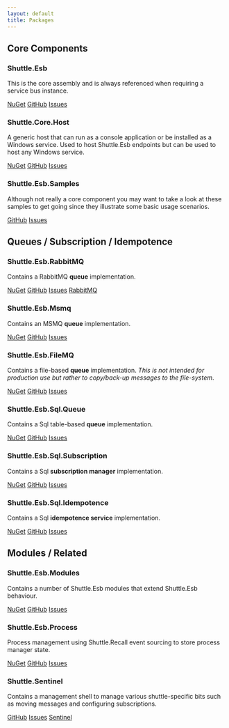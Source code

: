 ```yaml
---
layout: default
title: Packages
---
```


<h2>Core Components</h2>
<div class='row'>
	<div class='col-sm-6 col-md-4'>
		<div class='thumbnail'>
			<div class='caption'>
			<h3>Shuttle.Esb</h3>
			<p>This is the core assembly and is always referenced when requiring a service bus instance.</p>
			<p>
				<a href='http://www.nuget.org/packages/Shuttle.Esb' target='_blank' class='btn btn-primary' role='button'>NuGet</a>
				<a href='https://github.com/Shuttle/Shuttle.Esb' target='_blank' class='btn btn-default' role='button'>GitHub</a>
				<a href='https://github.com/Shuttle/Shuttle.Esb/issues' target='_blank' class='btn btn-default' role='button'>Issues</a>
			</p>
			</div>
		</div>
	</div>
	<div class='col-sm-6 col-md-4'>
		<div class='thumbnail'>
			<div class='caption'>
			<h3>Shuttle.Core.Host</h3>
			<p>A generic host that can run as a console application or be installed as a Windows service.  Used to host Shuttle.Esb endpoints but can be used to host any Windows service.</p>
			<p>
				<a href='http://www.nuget.org/packages/Shuttle.Core.Host' target='_blank' class='btn btn-primary' role='button'>NuGet</a>
				<a href='https://github.com/Shuttle/Shuttle.Core.Host' target='_blank' class='btn btn-default' role='button'>GitHub</a>
				<a href='https://github.com/Shuttle/Shuttle.Core.Host/issues' target='_blank' class='btn btn-default' role='button'>Issues</a>
			</p>
			</div>
		</div>
	</div>
	<div class='col-sm-6 col-md-4'>
		<div class='thumbnail'>
			<div class='caption'>
			<h3>Shuttle.Esb.Samples</h3>
			<p>Although not really a core component you may want to take a look at these samples to get going since they illustrate some basic usage scenarios.</p>
			<p>
				<a href='https://github.com/Shuttle/Shuttle.Esb.Samples' target='_blank' class='btn btn-default' role='button'>GitHub</a>
				<a href='https://github.com/Shuttle/Shuttle.Esb.Samples/issues' target='_blank' class='btn btn-default' role='button'>Issues</a>
			</p>
			</div>
		</div>
	</div>
</div>

<h2>Queues / Subscription / Idempotence</h2>
<div class='row'>
	<div class='col-sm-6 col-md-4'>
		<div class='thumbnail'>
			<div class='caption'>
			<h3>Shuttle.Esb.RabbitMQ</h3>
			<p>Contains a RabbitMQ <strong>queue</strong> implementation.</p>
			<p>
				<a href='http://www.nuget.org/packages/Shuttle.Esb.RabbitMQ' target='_blank' class='btn btn-primary' role='button'>NuGet</a>
				<a href='https://github.com/Shuttle/Shuttle.Esb.RabbitMQ' target='_blank' class='btn btn-default' role='button'>GitHub</a>
				<a href='https://github.com/Shuttle/Shuttle.Esb.RabbitMQ/issues' target='_blank' class='btn btn-default' role='button'>Issues</a>
				<a href='http://www.rabbitmq.com/' target='_blank' class='btn btn-default' role='button'>RabbitMQ</a>
			</p>
			</div>
		</div>
	</div>
	<div class='col-sm-6 col-md-4'>
		<div class='thumbnail'>
			<div class='caption'>
			<h3>Shuttle.Esb.Msmq</h3>
			<p>Contains an MSMQ <strong>queue</strong> implementation.</p>
			<p>
				<a href='http://www.nuget.org/packages/Shuttle.Esb.Msmq' target='_blank' class='btn btn-primary' role='button'>NuGet</a>
				<a href='https://github.com/Shuttle/Shuttle.Esb.Msmq' target='_blank' class='btn btn-default' role='button'>GitHub</a>
				<a href='https://github.com/Shuttle/Shuttle.Esb.Msmq/issues' target='_blank' class='btn btn-default' role='button'>Issues</a>
			</p>
			</div>
		</div>
	</div>
	<div class='col-sm-6 col-md-4'>
		<div class='thumbnail'>
			<div class='caption'>
			<h3>Shuttle.Esb.FileMQ</h3>
			<p>Contains a file-based <strong>queue</strong> implementation.  <em>This is not intended for production use but rather to copy/back-up messages to the file-system</em>.</p>
			<p>
				<a href='http://www.nuget.org/packages/Shuttle.Esb.FileMQ' target='_blank' class='btn btn-primary' role='button'>NuGet</a>
				<a href='https://github.com/Shuttle/Shuttle.Esb.FileMQ' target='_blank' class='btn btn-default' role='button'>GitHub</a>
				<a href='https://github.com/Shuttle/Shuttle.Esb.FileMQ/issues' target='_blank' class='btn btn-default' role='button'>Issues</a>
			</p>
			</div>
		</div>
	</div>
</div>
<div class='row'>
	<div class='col-sm-6 col-md-4'>
		<div class='thumbnail'>
			<div class='caption'>
			<h3>Shuttle.Esb.Sql.Queue</h3>
			<p>Contains a Sql table-based <strong>queue</strong> implementation.</p>
			<p>
				<a href='http://www.nuget.org/packages/Shuttle.Esb.Sql.Queue' target='_blank' class='btn btn-primary' role='button'>NuGet</a>
				<a href='https://github.com/Shuttle/Shuttle.Esb.Sql.Queue' target='_blank' class='btn btn-default' role='button'>GitHub</a>
				<a href='https://github.com/Shuttle/Shuttle.Esb.Sql.Queue/issues' target='_blank' class='btn btn-default' role='button'>Issues</a>
			</p>
			</div>
		</div>
	</div>
	<div class='col-sm-6 col-md-4'>
		<div class='thumbnail'>
			<div class='caption'>
			<h3>Shuttle.Esb.Sql.Subscription</h3>
			<p>Contains a Sql <strong>subscription manager</strong> implementation.</p>
			<p>
				<a href='http://www.nuget.org/packages/Shuttle.Esb.Sql.Subscription' target='_blank' class='btn btn-primary' role='button'>NuGet</a>
				<a href='https://github.com/Shuttle/Shuttle.Esb.Sql.Subscription' target='_blank' class='btn btn-default' role='button'>GitHub</a>
				<a href='https://github.com/Shuttle/Shuttle.Esb.Sql.Subscription/issues' target='_blank' class='btn btn-default' role='button'>Issues</a>
			</p>
			</div>
		</div>
	</div>
	<div class='col-sm-6 col-md-4'>
		<div class='thumbnail'>
			<div class='caption'>
			<h3>Shuttle.Esb.Sql.Idempotence</h3>
			<p>Contains a Sql <strong>idempotence service</strong> implementation.</p>
			<p>
				<a href='http://www.nuget.org/packages/Shuttle.Esb.Sql.Idempotence' target='_blank' class='btn btn-primary' role='button'>NuGet</a>
				<a href='https://github.com/Shuttle/Shuttle.Esb.Sql.Idempotence' target='_blank' class='btn btn-default' role='button'>GitHub</a>
				<a href='https://github.com/Shuttle/Shuttle.Esb.Sql.Idempotence/issues' target='_blank' class='btn btn-default' role='button'>Issues</a>
			</p>
			</div>
		</div>
	</div>
</div>


<h2>Modules / Related</h2>

<div class='row'>
	<div class='col-sm-6 col-md-4'>
		<div class='thumbnail'>
			<div class='caption'>
			<h3>Shuttle.Esb.Modules</h3>
			<p>Contains a number of Shuttle.Esb modules that extend Shuttle.Esb behaviour.</p>
			<p>
				<a href='http://www.nuget.org/packages/Shuttle.Esb.Modules' target='_blank' class='btn btn-primary' role='button'>NuGet</a>
				<a href='https://github.com/Shuttle/Shuttle.Esb.Modules' target='_blank' class='btn btn-default' role='button'>GitHub</a>
				<a href='https://github.com/Shuttle/Shuttle.Esb.Modules/issues' target='_blank' class='btn btn-default' role='button'>Issues</a>
			</p>
			</div>
		</div>
	</div>
</div>

<div class='row'>
	<div class='col-sm-6 col-md-4'>
		<div class='thumbnail'>
			<div class='caption'>
			<h3>Shuttle.Esb.Process</h3>
			<p>Process management using Shuttle.Recall event sourcing to store process manager state.</p>
			<p>
				<a href='http://www.nuget.org/packages/Shuttle.Esb.Process' target='_blank' class='btn btn-primary' role='button'>NuGet</a>
				<a href='https://github.com/Shuttle/Shuttle.Esb.Process' target='_blank' class='btn btn-default' role='button'>GitHub</a>
				<a href='https://github.com/Shuttle/Shuttle.Esb.Process/issues' target='_blank' class='btn btn-default' role='button'>Issues</a>
			</p>
			</div>
		</div>
	</div>
	<div class='col-sm-6 col-md-4'>
		<div class='thumbnail'>
			<div class='caption'>
			<h3>Shuttle.Sentinel</h3>
			<p>Contains a management shell to manage various shuttle-specific bits such as moving messages and configuring subscriptions.</p>
			<p>
				<a href='https://github.com/Shuttle/Shuttle.Sentinel' target='_blank' class='btn btn-default' role='button'>GitHub</a>
				<a href='https://github.com/Shuttle/Shuttle.Sentinel/issues' target='_blank' class='btn btn-default' role='button'>Issues</a>
				<a href='http://shuttle.github.io/shuttle-recall/' target='_blank' class='btn btn-default' role='button'>Sentinel</a>
			</p>
			</div>
		</div>
	</div>
</div>
